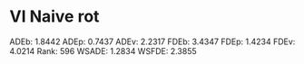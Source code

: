 # VI Naive rot

ADEb: 1.8442
ADEp: 0.7437
ADEv: 2.2317
FDEb: 3.4347
FDEp: 1.4234
FDEv: 4.0214
Rank: 596
WSADE: 1.2834
WSFDE: 2.3855